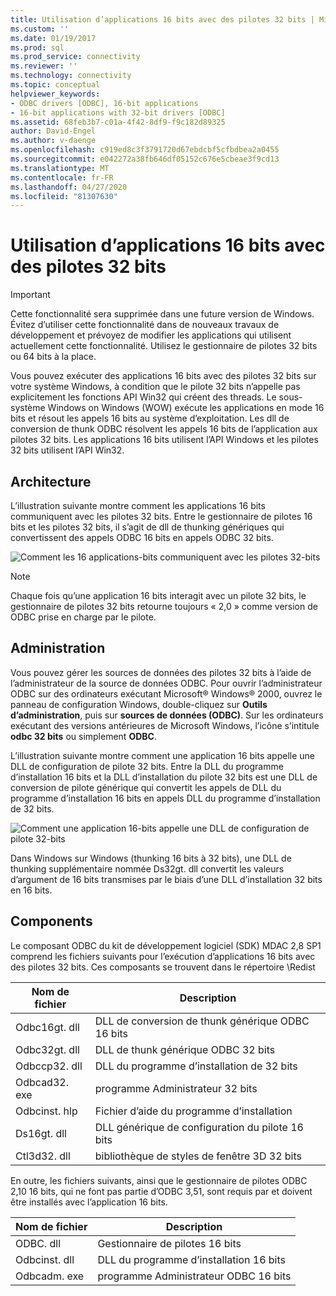 ```yaml
---
title: Utilisation d’applications 16 bits avec des pilotes 32 bits | Microsoft Docs
ms.custom: ''
ms.date: 01/19/2017
ms.prod: sql
ms.prod_service: connectivity
ms.reviewer: ''
ms.technology: connectivity
ms.topic: conceptual
helpviewer_keywords:
- ODBC drivers [ODBC], 16-bit applications
- 16-bit applications with 32-bit drivers [ODBC]
ms.assetid: 68feb3b7-c01a-4f42-8df9-f9c182d89325
author: David-Engel
ms.author: v-daenge
ms.openlocfilehash: c919ed8c3f3791720d67ebdcbf5cfbdbea2a0455
ms.sourcegitcommit: e042272a38fb646df05152c676e5cbeae3f9cd13
ms.translationtype: MT
ms.contentlocale: fr-FR
ms.lasthandoff: 04/27/2020
ms.locfileid: "81307630"
---
```

# <a name="using-16-bit-applications-with-32-bit-drivers"></a>Utilisation d’applications 16 bits avec des pilotes 32 bits
> [!IMPORTANT]  
>  Cette fonctionnalité sera supprimée dans une future version de Windows. Évitez d’utiliser cette fonctionnalité dans de nouveaux travaux de développement et prévoyez de modifier les applications qui utilisent actuellement cette fonctionnalité. Utilisez le gestionnaire de pilotes 32 bits ou 64 bits à la place.  
  
 Vous pouvez exécuter des applications 16 bits avec des pilotes 32 bits sur votre système Windows, à condition que le pilote 32 bits n’appelle pas explicitement les fonctions API Win32 qui créent des threads. Le sous-système Windows on Windows (WOW) exécute les applications en mode 16 bits et résout les appels 16 bits au système d’exploitation. Les dll de conversion de thunk ODBC résolvent les appels 16 bits de l’application aux pilotes 32 bits. Les applications 16 bits utilisent l’API Windows et les pilotes 32 bits utilisent l’API Win32.  
  
## <a name="architecture"></a>Architecture  
 L’illustration suivante montre comment les applications 16 bits communiquent avec les pilotes 32 bits. Entre le gestionnaire de pilotes 16 bits et les pilotes 32 bits, il s’agit de dll de thunking génériques qui convertissent des appels ODBC 16 bits en appels ODBC 32 bits.  
  
 ![Comment les 16 applications&#45;bits communiquent avec les pilotes 32&#45;bits](../../odbc/microsoft/media/sdka2.gif "sdka2")  
  
> [!NOTE]  
>  Chaque fois qu’une application 16 bits interagit avec un pilote 32 bits, le gestionnaire de pilotes 32 bits retourne toujours « 2,0 » comme version de ODBC prise en charge par le pilote.  
  
## <a name="administration"></a>Administration  
 Vous pouvez gérer les sources de données des pilotes 32 bits à l’aide de l’administrateur de la source de données ODBC. Pour ouvrir l’administrateur ODBC sur des ordinateurs exécutant Microsoft® Windows® 2000, ouvrez le panneau de configuration Windows, double-cliquez sur **Outils d’administration**, puis sur **sources de données (ODBC)**. Sur les ordinateurs exécutant des versions antérieures de Microsoft Windows, l’icône s’intitule **odbc 32 bits** ou simplement **ODBC**.  
  
 L’illustration suivante montre comment une application 16 bits appelle une DLL de configuration de pilote 32 bits. Entre la DLL du programme d’installation 16 bits et la DLL d’installation du pilote 32 bits est une DLL de conversion de pilote générique qui convertit les appels de DLL du programme d’installation 16 bits en appels DLL du programme d’installation de 32 bits.  
  
 ![Comment une application 16&#45;bits appelle une DLL de configuration de pilote 32&#45;bits](../../odbc/microsoft/media/sdka3.gif "sdka3")  
  
 Dans Windows sur Windows (thunking 16 bits à 32 bits), une DLL de thunking supplémentaire nommée Ds32gt. dll convertit les valeurs d’argument de 16 bits transmises par le biais d’une DLL d’installation 32 bits en 16 bits.  
  
## <a name="components"></a>Components  
 Le composant ODBC du kit de développement logiciel (SDK) MDAC 2,8 SP1 comprend les fichiers suivants pour l’exécution d’applications 16 bits avec des pilotes 32 bits. Ces composants se trouvent dans le répertoire \Redist  
  
|Nom de fichier|Description|  
|---------------|-----------------|  
|Odbc16gt. dll|DLL de conversion de thunk générique ODBC 16 bits|  
|Odbc32gt. dll|DLL de thunk générique ODBC 32 bits|  
|Odbccp32. dll|DLL du programme d’installation de 32 bits|  
|Odbcad32. exe|programme Administrateur 32 bits|  
|Odbcinst. hlp|Fichier d’aide du programme d’installation|  
|Ds16gt. dll|DLL générique de configuration du pilote 16 bits|  
|Ctl3d32. dll|bibliothèque de styles de fenêtre 3D 32 bits|  
  
 En outre, les fichiers suivants, ainsi que le gestionnaire de pilotes ODBC 2,10 16 bits, qui ne font pas partie d’ODBC 3,51, sont requis par et doivent être installés avec l’application 16 bits.  
  
|Nom de fichier|Description|  
|---------------|-----------------|  
|ODBC. dll|Gestionnaire de pilotes 16 bits|  
|Odbcinst. dll|DLL du programme d’installation 16 bits|  
|Odbcadm. exe|programme Administrateur ODBC 16 bits|
